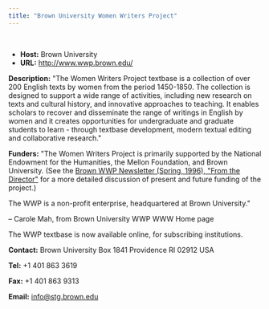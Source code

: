 ```yaml
---
title: "Brown University Women Writers Project"
---
```




 
 


* **Host:** Brown University
* **URL:** <http://www.wwp.brown.edu/>


**Description:** "The Women Writers Project textbase is a collection of over 200 English texts by
 women from the period 1450-1850. The collection is designed to support a wide range
 of activities, including new research on texts and cultural history, and innovative
 approaches to teaching. It enables scholars to recover and disseminate the range of
 writings in English by women and it creates opportunities for
 undergraduate and graduate students to learn - through textbase development, modern
 textual editing and collaborative research."
 
 **Funders:** "The Women Writers Project is primarily supported by the National Endowment for the
 Humanities, the Mellon Foundation, and Brown University. (See the [Brown WWP Newsletter (Spring, 1996), "From the Director"](http://www.wwp.brown.edu/project/newsletter/vol02num03/fromdir023.html) for a more detailed discussion of present and future funding of the project.)
 
 The WWP is a non-profit enterprise, headquartered at Brown University."
 
 – Carole Mah, from Brown University WWP WWW Home page
 
 The WWP textbase is now available online, for subscribing institutions.
 
 **Contact:** Brown University Box 1841 Providence RI 02912 USA
 
 **Tel:** +1 401 863 3619
 
 **Fax:** +1 401 863 9313
 
 **Email:** [info@stg.brown.edu](mailto:info@stg.brown.edu)
